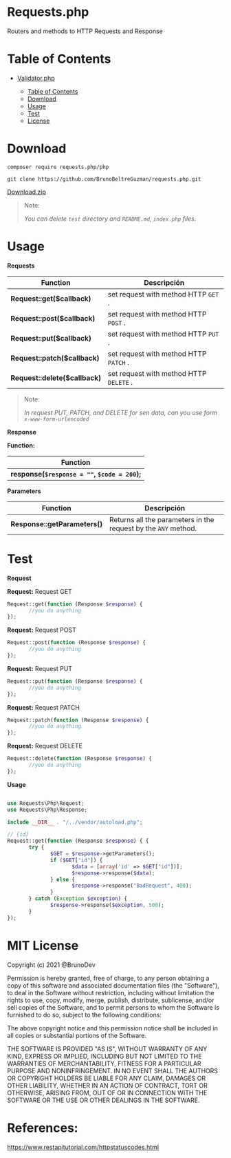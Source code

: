 # Requests.php

Routers and methods to HTTP Requests and Response

# Table of Contents

- [Validator.php](#validator.php)

     - [Table of Contents](#Table-of-Contents)
     - [Download](#Download)
     - [Usage](#Usage)
     - [Test](#Test)
     - [License](#License)

# Download

```console
composer require requests.php/php
```

```console
git clone https://github.com/BrunoBeltreGuzman/requests.php.git
```

[Download.zip](https://github.com/BrunoBeltreGuzman/requests.php/archive/refs/heads/main.zip)

> Note:
>
> _You can delete `test` directory and `README.md`, `index.php` files._

# Usage

**Requests**

| Function                       | Descripción                             |
| ------------------------------ | --------------------------------------- |
| **Request::get($callback)**    | set request with method HTTP `GET` .    |
| **Request::post($callback)**   | set request with method HTTP `POST` .   |
| **Request::put($callback)**    | set request with method HTTP `PUT` .    |
| **Request::patch($callback)**  | set request with method HTTP `PATCH` .  |
| **Request::delete($callback)** | set request with method HTTP `DELETE` . |

> Note:
>
> _In request PUT, PATCH, and DELETE for sen data, can you use form `x-www-form-urlencoded`_

**Response**

**Function:**

| Function                                       |
| ---------------------------------------------- |
| **response(`$response = ""`, `$code = 200`);** |

**Parameters**

| Function                      | Descripción                                                    |
| ----------------------------- | -------------------------------------------------------------- |
| **Response::getParameters()** | Returns all the parameters in the request by the `ANY` method. |

# Test

**Request**

**Request:** Request GET

```php
Request::get(function (Response $response) {
       //you do anything
});
```

**Request:** Request POST

```php
Request::post(function (Response $response) {
       //you do anything
});
```

**Request:** Request PUT

```php
Request::put(function (Response $response) {
       //you do anything
});
```

**Request:** Request PATCH

```php
Request::patch(function (Response $response) {
       //you do anything
});
```

**Request:** Request DELETE

```php
Request::delete(function (Response $response) {
       //you do anything
});
```

**Usage**

```php

use Requests\Php\Request;
use Requests\Php\Response;

include __DIR__ . "/../vendor/autoload.php";

// {id}
Request::get(function (Response $response) { {
       try {
              $GET = $response->getParameters();
              if ($GET["id"]) {
                     $data = [array('id' => $GET["id"])];
                     $response->response($data);
              } else {
                     $response->response("BadRequest", 400);
              }
       } catch (Exception $exception) {
              $response->response($exception, 500);
       }
});

```

# MIT License

Copyright (c) 2021 @BrunoDev

Permission is hereby granted, free of charge, to any person obtaining a copy
of this software and associated documentation files (the "Software"), to deal
in the Software without restriction, including without limitation the rights
to use, copy, modify, merge, publish, distribute, sublicense, and/or sell
copies of the Software, and to permit persons to whom the Software is
furnished to do so, subject to the following conditions:

The above copyright notice and this permission notice shall be included in all
copies or substantial portions of the Software.

THE SOFTWARE IS PROVIDED "AS IS", WITHOUT WARRANTY OF ANY KIND, EXPRESS OR
IMPLIED, INCLUDING BUT NOT LIMITED TO THE WARRANTIES OF MERCHANTABILITY,
FITNESS FOR A PARTICULAR PURPOSE AND NONINFRINGEMENT. IN NO EVENT SHALL THE
AUTHORS OR COPYRIGHT HOLDERS BE LIABLE FOR ANY CLAIM, DAMAGES OR OTHER
LIABILITY, WHETHER IN AN ACTION OF CONTRACT, TORT OR OTHERWISE, ARISING FROM,
OUT OF OR IN CONNECTION WITH THE SOFTWARE OR THE USE OR OTHER DEALINGS IN THE
SOFTWARE.

# References:

https://www.restapitutorial.com/httpstatuscodes.html
